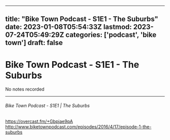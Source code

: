 
---
title: "Bike Town Podcast - S1E1 - The Suburbs"
date: 2023-01-08T05:54:33Z
lastmod: 2023-07-24T05:49:29Z
categories: ['podcast', 'bike town']
draft: false
---


# Bike Town Podcast - S1E1 - The Suburbs

No notes recorded

- - -
###### Bike Town Podcast - S1E1 | The Suburbs

https://overcast.fm/+Gbpjae9pA  
http://www.biketownpodcast.com/episodes/2016/4/17/episode-1-the-suburbs

<!-- #public #podcast #bike town# -->

<!-- {BearID:C2A36B05-BD7A-4DAA-B60D-083710A81575-28016-00002D97D624FCC9} -->
